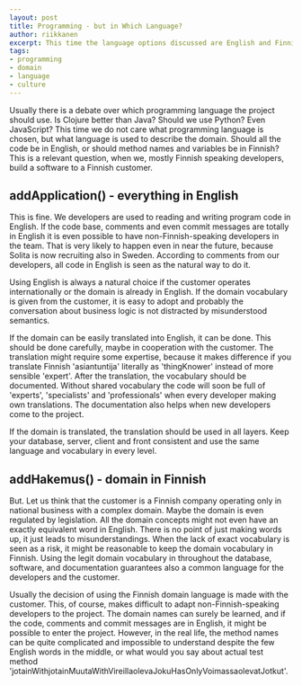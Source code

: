 ```yaml
---
layout: post
title: Programming - but in Which Language?
author: riikkanen
excerpt: This time the language options discussed are English and Finnish. Should I write a method called addApplication or addHakemus?
tags:
- programming
- domain
- language
- culture
---
```


Usually there is a debate over which programming language the project should use. Is Clojure better than Java? Should we use Python? Even JavaScript? This time we do not care what programming language is chosen, but what language is used to describe the domain. Should all the code be in English, or should method names and variables be in Finnish? This is a relevant question, when we, mostly Finnish speaking developers, build a software to a Finnish customer. 

## addApplication() - everything in English 

This is fine. We developers are used to reading and writing program code in English. If the code base, comments and even commit messages are totally in English it is even possible to have non-Finnish-speaking developers in the team. That is very likely to happen even in near the future, because Solita is now recruiting also in Sweden. According to comments from our developers, all code in English is seen as the natural way to do it.

Using English is always a natural choice if the customer operates internationally or the domain is already in English. If the domain vocabulary is given from the customer, it is easy to adopt and probably the conversation about business logic is not distracted by misunderstood semantics.

If the domain can be easily translated into English, it can be done. This should be done carefully, maybe in cooperation with the customer. The translation might require some expertise, because it makes difference if you translate Finnish 'asiantuntija' literally as 'thingKnower' instead of more sensible 'expert'. After the translation, the vocabulary should be documented. Without shared vocabulary the code will soon be full of 'experts', 'specialists' and 'professionals' when every developer making own translations. The documentation also helps when new developers come to the project.

If the domain is translated, the translation should be used in all layers. Keep your database, server, client and front consistent and use the same language and vocabulary in every level.

## addHakemus() - domain in Finnish

But. Let us think that the customer is a Finnish company operating only in national business with a complex domain. Maybe the domain is even regulated by legislation. All the domain concepts might not even have an exactly equivalent word in English. There is no point of just making words up, it just leads to misunderstandings. When the lack of exact vocabulary is seen as a risk, it might be reasonable to keep the domain vocabulary in Finnish. Using the legit domain vocabulary in throughout the database, software, and documentation guarantees also a common language for the developers and the customer.

Usually the decision of using the Finnish domain language is made with the customer. This, of course, makes difficult to adapt non-Finnish-speaking developers to the project. The domain names can surely be learned, and if the code, comments and commit messages are in English, it might be possible to enter the project. However, in the real life, the method names can be quite complicated and impossible to understand despite the few English words in the middle, or what would you say about actual test method 'jotainWithjotainMuutaWithVireillaolevaJokuHasOnlyVoimassaolevatJotkut'.


